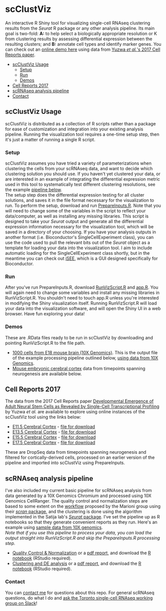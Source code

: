 # scClustViz
An interactive R Shiny tool for visualizing single-cell RNAseq clustering results from the *Seurat* R package or any other analysis pipeline.  Its main goal is two-fold: **A:** to help select a biologically appropriate resolution or K from clustering results by assessing differential expression between the resulting clusters; and **B:** annotate cell types and identify marker genes.  You can check out an [online demo here](https://innesbt.shinyapps.io/e11cortex/) using data from [Yuzwa *et al.*'s 2017 Cell Reports paper](https://doi.org/10.1016/j.celrep.2017.12.017/).

-   [scClustViz Usage](#scclustviz-usage)  
    -   [Setup](#setup)  
    -   [Run](#run)  
    -   [Demos](#demos)  
-   [Cell Reports 2017](#cell-reports-2017)
-   [scRNAseq analysis pipeline](#scrnaseq-analysis-pipeline)  
-   [Contact](#contact)  

## scClustViz Usage
scClustViz is distributed as a collection of R scripts rather than a package for ease of customization and integration into your existing analysis pipeline.  Running the visualization tool requires a one-time setup step, then it's just a matter of running a single R script.  

### Setup
scClustViz assumes you have tried a variety of parameterizations when clustering the cells from your scRNAseq data, and want to decide which clustering solution you should use.  If you haven't yet clustered your data, or are interested in an example of integrating the differential expression metric used in this tool to systematically test different clustering resolutions, see the example [pipeline below](#scrnaseq-analysis-pipeline).  
The setup step does the differential expression testing for all cluster solutions, and saves it in the file format necessary for the visualization to run.  To perform the setup, download and run [PrepareInputs.R](PrepareInputs.R).  Note that you will need to change some of the variables in the script to reflect your data/computer, as well as installing any missing libraries.  This script is designed to take your *Seurat* output and generate all the differential expression information necessary for the visualization tool, which will be saved in a directory of your choosing.  If you have your analysis outputs in another format (i.e. Bioconductor's SingleCellExperiment class), you can use the code used to pull the relevant bits out of the *Seurat* object as a template for loading your data into the visualization tool.  I aim to include automatic loading for the SingleCellExperiment class shortly, but in the meantime you can check out [iSEE](https://bioconductor.org/packages/release/bioc/html/iSEE.html), which is a GUI designed specifically for Bioconductor.  

### Run
After you've run PrepareInputs.R, download [RunVizScript.R](RunVizScript.R) and [app.R](app.R).  You will again need to change some variables and install any missing libraries in RunVizScript.R.  You shouldn't need to touch app.R unless you're interested in modifying the Shiny visualization itself.  Running RunVizScript.R will load your data into the visualization software, and will open the Shiny UI in a web browser.  Have fun exploring your data!

### Demos
These are .RData files ready to be run in scClustViz by downloading and pointing RunVizScript.R to the file path.
-   [1000 cells from E18 mouse brain (10X Genomics)](demo/10Xneurons_forViz.RData).  This is the output file of the example processing pipeline outlined below, [using data from 10X Genomics](https://support.10xgenomics.com/single-cell-gene-expression/datasets/2.1.0/neurons_900).
-   [Mouse embryonic cerebral cortex](#cell-reports-2017) data from timepoints spanning neurogenesis are available below.


## Cell Reports 2017
The data from the 2017 Cell Reports paper [Developmental Emergence of Adult Neural Stem Cells as Revealed by Single-Cell Transcriptional Profiling](https://doi.org/10.1016/j.celrep.2017.12.017) by Yuzwa *et al.* are available to explore using online instances of the scClustViz tool using the links below:
-   [E11.5 Cerebral Cortex](https://innesbt.shinyapps.io/e11cortex/) - [file for download](meCortex/e11/e11_Cortical_Only_forViz.RData)  
-   [E13.5 Cerebral Cortex](https://innesbt.shinyapps.io/e13cortex/) - [file for download](meCortex/e13/e13_Cortical_Only_forViz.RData)  
-   [E15.5 Cerebral Cortex](https://innesbt.shinyapps.io/e15cortex/) - [file for download](meCortex/e15/e15_Cortical_Only_forViz.RData)  
-   [E17.5 Cerebral Cortex](https://innesbt.shinyapps.io/e17cortex/) - [file for download](meCortex/e17/e17_Cortical_Only_forViz.RData)  

These are DropSeq data from timepoints spanning neurogenesis and filtered for cortically-derived cells, processed on an earlier version of the pipeline and imported into scClustViz using PrepareInputs.  


## scRNAseq analysis pipeline
I've also included my current basic pipeline for scRNAseq analysis from data generated by a 10X Genomics Chromium and processed using 10X Genomics CellRanger.  The quality control and normalization steps are based to some extent on the [workflow](http://dx.doi.org/10.12688/f1000research.9501.2) proposed by the Marioni group using their [*scran* package](http://bioconductor.org/packages/release/bioc/html/scran.html), and the clustering is done using the algorithm implemented in the Satija lab's [*Seurat* package](https://satijalab.org/seurat/).  I've set the pipeline up as R notebooks so that they generate convenient reports as they run.  Here's an example using [sample data from 10X genomics](https://support.10xgenomics.com/single-cell-gene-expression/datasets/2.1.0/neurons_900).  
*Note that if you use this pipeline to process your data, you can load the output straight into RunVizScript.R and skip the PrepareInputs.R processing step.*  
-   [Quality Control & Normalization](pipeline/pipeline_QCN.md) or a [pdf report](pipeline/pipeline_QCN.pdf), and download the [R notebook](pipeline/pipeline_QCN.Rmd) (RStudio required).  
-   [Clustering and DE analysis](pipeline/pipeline_Clust.md) or a [pdf report](pipeline/pipeline_Clust.pdf), and download the [R notebook](pipeline/pipeline_Clust.Rmd) (RStudio required).  


### Contact
You can [contact me](http://www.baderlab.org/BrendanInnes) for questions about this repo.  For general scRNAseq questions, do what I do and [ask the Toronto single-cell RNAseq working group on Slack](http://bit.ly/scRNAseqTO)!  




